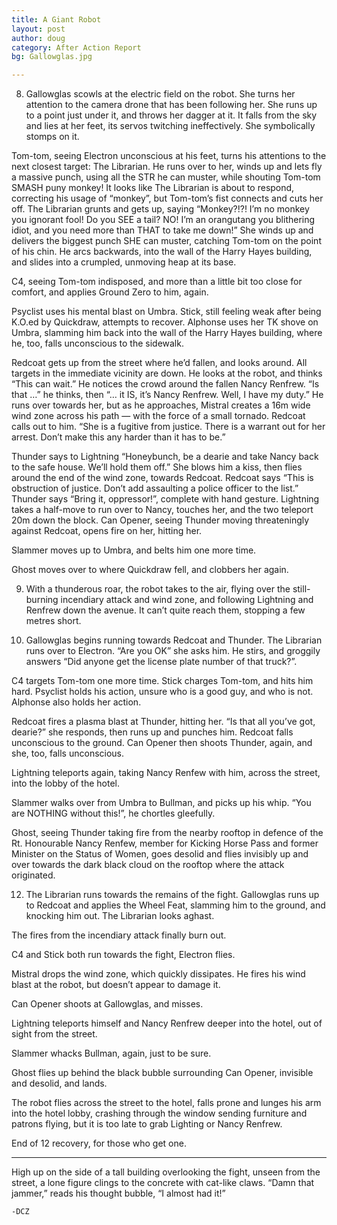 ```yaml
---
title: A Giant Robot
layout: post
author: doug
category: After Action Report
bg: Gallowglas.jpg

---
```

8. Gallowglas scowls at the electric field on the robot. She turns her attention to the 
camera drone that has been following her. She runs up to a point just under it, and throws 
her dagger at it. It falls from the sky and lies at her feet, its servos twitching 
ineffectively. She symbolically stomps on it.
<!--more-->

Tom-tom, seeing Electron unconscious at his feet, turns his attentions to the next closest target: The Librarian. He runs over to her, winds up and lets fly a massive punch, using all the STR he can muster, while shouting Tom-tom SMASH puny monkey! It looks like The Librarian is about to respond, correcting his usage of “monkey”, but Tom-tom’s fist connects and cuts her off. The Librarian grunts and gets up, saying “Monkey?!?! I’m no monkey you ignorant fool! Do you SEE a tail? NO! I’m an orangutang you blithering idiot, and you need more than THAT to take me down!” She winds up and delivers the biggest punch SHE can muster, catching Tom-tom on the point of his chin. He arcs backwards, into the wall of the Harry Hayes building, and slides into a crumpled, unmoving heap at its base.

C4, seeing Tom-tom indisposed, and more than a little bit too close for comfort, and applies Ground Zero to him, again.

Psyclist uses his mental blast on Umbra. Stick, still feeling weak after being K.O.ed by Quickdraw, attempts to recover. Alphonse uses her TK shove on Umbra, slamming him back into the wall of the Harry Hayes building, where he, too, falls unconscious to the sidewalk.

Redcoat gets up from the street where he’d fallen, and looks around. All targets in the immediate vicinity are down. He looks at the robot, and thinks “This can wait.” He notices the crowd around the fallen Nancy Renfrew. “Is that …” he thinks, then “… it IS, it’s Nancy Renfrew. Well, I have my duty.” He runs over towards her, but as he approaches, Mistral creates a 16m wide wind zone across his path — with the force of a small tornado. Redcoat calls out to him. “She is a fugitive from justice. There is a warrant out for her arrest. Don’t make this any harder than it has to be.”

Thunder says to Lightning “Honeybunch, be a dearie and take Nancy back to the safe house. We’ll hold them off.” She blows him a kiss, then flies around the end of the wind zone, towards Redcoat. Redcoat says “This is obstruction of justice. Don’t add assaulting a police officer to the list.” Thunder says “Bring it, oppressor!”, complete with hand gesture. Lightning takes a half-move to run over to Nancy, touches her, and the two teleport 20m down the block. Can Opener, seeing Thunder moving threateningly against Redcoat, opens fire on her, hitting her.

Slammer moves up to Umbra, and belts him one more time.

Ghost moves over to where Quickdraw fell, and clobbers her again.

9. With a thunderous roar, the robot takes to the air, flying over the still-burning incendiary attack and wind zone, and following Lightning and Renfrew down the avenue. It can’t quite reach them, stopping a few metres short.

10. Gallowglas begins running towards Redcoat and Thunder. The Librarian runs over to Electron. “Are you OK” she asks him. He stirs, and groggily answers “Did anyone get the license plate number of that truck?”.

C4 targets Tom-tom one more time. Stick charges Tom-tom, and hits him hard. Psyclist holds his action, unsure who is a good guy, and who is not. Alphonse also holds her action.

Redcoat fires a plasma blast at Thunder, hitting her. “Is that all you’ve got, dearie?” she responds, then runs up and punches him. Redcoat falls unconscious to the ground. Can Opener then shoots Thunder, again, and she, too, falls unconscious.

Lightning teleports again, taking Nancy Renfew with him, across the street, into the lobby of the hotel.

Slammer walks over from Umbra to Bullman, and picks up his whip. “You are NOTHING without this!”, he chortles gleefully.

Ghost, seeing Thunder taking fire from the nearby rooftop in defence of the Rt. Honourable Nancy Renfew, member for Kicking Horse Pass and former Minister on the Status of Women, goes desolid and flies invisibly up and over towards the dark black cloud on the rooftop where the attack originated.

12. The Librarian runs towards the remains of the fight. Gallowglas runs up to Redcoat and applies the Wheel Feat, slamming him to the ground, and knocking him out. The Librarian looks aghast.

The fires from the incendiary attack finally burn out.

C4 and Stick both run towards the fight, Electron flies.

Mistral drops the wind zone, which quickly dissipates. He fires his wind blast at the robot, but doesn’t appear to damage it.

Can Opener shoots at Gallowglas, and misses.

Lightning teleports himself and Nancy Renfrew deeper into the hotel, out of sight from the street.

Slammer whacks Bullman, again, just to be sure.

Ghost flies up behind the black bubble surrounding Can Opener, invisible and desolid, and lands.

The robot flies across the street to the hotel, falls prone and lunges his arm into the hotel lobby, crashing through the window sending furniture and patrons flying, but it is too late to grab Lighting or Nancy Renfrew.

End of 12 recovery, for those who get one.

- - - - - - - - - -

High up on the side of a tall building overlooking the fight, unseen from the street, a lone figure clings to the concrete with cat-like claws. “Damn that jammer,” reads his thought bubble, “I almost had it!”

    -DCZ